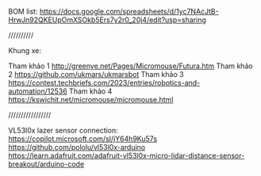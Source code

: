 BOM list: https://docs.google.com/spreadsheets/d/1yc7NAcJtB-HrwJn92QKEUpOmXSOkb5Ers7y2r0_20j4/edit?usp=sharing

//////////

Khung xe:

Tham khảo 1	http://greenye.net/Pages/Micromouse/Futura.htm
Tham khảo 2	https://github.com/ukmars/ukmarsbot
Tham khảo 3	https://contest.techbriefs.com/2023/entries/robotics-and-automation/12536
Tham khảo 4	https://kswichit.net/micromouse/micromouse.html

/////////////////


VL53l0x lazer sensor connection:
https://copilot.microsoft.com/sl/jY64h9Ku57s
https://github.com/pololu/vl53l0x-arduino
https://learn.adafruit.com/adafruit-vl53l0x-micro-lidar-distance-sensor-breakout/arduino-code
